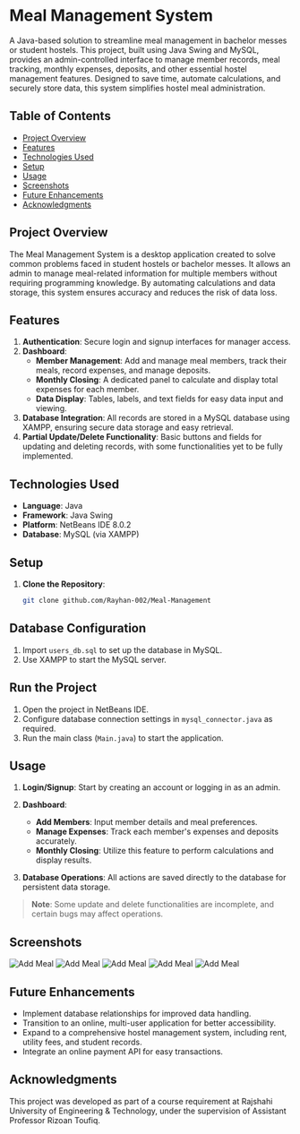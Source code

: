 # Meal Management System

A Java-based solution to streamline meal management in bachelor messes or student hostels. This project, built using Java Swing and MySQL, provides an admin-controlled interface to manage member records, meal tracking, monthly expenses, deposits, and other essential hostel management features. Designed to save time, automate calculations, and securely store data, this system simplifies hostel meal administration.

## Table of Contents
- [Project Overview](#project-overview)
- [Features](#features)
- [Technologies Used](#technologies-used)
- [Setup](#setup)
- [Usage](#usage)
- [Screenshots](#screenshots)
- [Future Enhancements](#future-enhancements)
- [Acknowledgments](#acknowledgments)

## Project Overview

The Meal Management System is a desktop application created to solve common problems faced in student hostels or bachelor messes. It allows an admin to manage meal-related information for multiple members without requiring programming knowledge. By automating calculations and data storage, this system ensures accuracy and reduces the risk of data loss.

## Features

1. **Authentication**: Secure login and signup interfaces for manager access.
2. **Dashboard**: 
   - **Member Management**: Add and manage meal members, track their meals, record expenses, and manage deposits.
   - **Monthly Closing**: A dedicated panel to calculate and display total expenses for each member.
   - **Data Display**: Tables, labels, and text fields for easy data input and viewing.
3. **Database Integration**: All records are stored in a MySQL database using XAMPP, ensuring secure data storage and easy retrieval.
4. **Partial Update/Delete Functionality**: Basic buttons and fields for updating and deleting records, with some functionalities yet to be fully implemented.

## Technologies Used

- **Language**: Java
- **Framework**: Java Swing
- **Platform**: NetBeans IDE 8.0.2
- **Database**: MySQL (via XAMPP)

## Setup

1. **Clone the Repository**:
   ```bash
   git clone github.com/Rayhan-002/Meal-Management
## Database Configuration

1. Import `users_db.sql` to set up the database in MySQL.
2. Use XAMPP to start the MySQL server.

## Run the Project

1. Open the project in NetBeans IDE.
2. Configure database connection settings in `mysql_connector.java` as required.
3. Run the main class (`Main.java`) to start the application.

## Usage

1. **Login/Signup**: Start by creating an account or logging in as an admin.

2. **Dashboard**:
   - **Add Members**: Input member details and meal preferences.
   - **Manage Expenses**: Track each member's expenses and deposits accurately.
   - **Monthly Closing**: Utilize this feature to perform calculations and display results.

3. **Database Operations**: All actions are saved directly to the database for persistent data storage.

> **Note**: Some update and delete functionalities are incomplete, and certain bugs may affect operations.

## Screenshots
![Add Meal](documentation/add_meal.PNG)
![Add Meal](documentation/addmemeber.PNG)
![Add Meal](documentation/bazar.PNG)
![Add Meal](documentation/contribution.PNG)
![Add Meal](documentation/monthly_closing.PNG)




## Future Enhancements

- Implement database relationships for improved data handling.
- Transition to an online, multi-user application for better accessibility.
- Expand to a comprehensive hostel management system, including rent, utility fees, and student records.
- Integrate an online payment API for easy transactions.

## Acknowledgments

This project was developed as part of a course requirement at Rajshahi University of Engineering & Technology, under the supervision of Assistant Professor Rizoan Toufiq.
